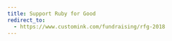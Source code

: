 ```yaml
---
title: Support Ruby for Good
redirect_to:
  - https://www.customink.com/fundraising/rfg-2018
---
```

